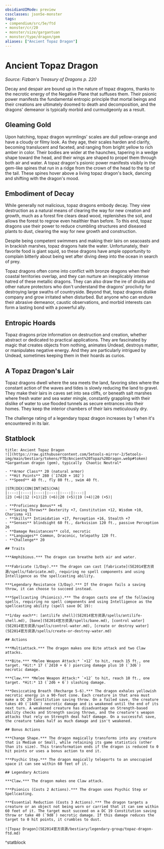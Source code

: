 ```yaml
---
obsidianUIMode: preview
cssclasses: json5e-monster
tags:
- compendium/src/5e/ftd
- monster/cr/20
- monster/size/gargantuan
- monster/type/dragon/gem
aliases: ["Ancient Topaz Dragon"]
---
```

# Ancient Topaz Dragon
*Source: Fizban's Treasury of Dragons p. 220*  

Decay and despair are bound up in the nature of topaz dragons, thanks to the necrotic energy of the Negative Plane that suffuses them. Their psionic power manifests the fundamental entropic principle that mortal beings and their creations are ultimately doomed to death and decomposition, and the dragons' demeanor is typically morbid and curmudgeonly as a result.

## Gleaming Gold

Upon hatching, topaz dragon wyrmlings' scales are dull yellow-orange and have a cloudy or filmy look. As they age, their scales harden and clarify, becoming translucent and faceted, and ranging from bright yellow to rich amber in color. Their bodies are wider at the haunches, tapering in a wedge shape toward the head, and their wings are shaped to propel them through both air and water. A topaz dragon's psionic power manifests visibly in the gem-like spines that run in a ridge from the crown of the head to the tip of the tail. These spines hover above a living topaz dragon's back, dancing and shifting with the dragon's mood.

## Embodiment of Decay

While generally not malicious, topaz dragons embody decay. They view destruction as a natural means of clearing the way for new creation and growth, much as a forest fire clears dead wood, replenishes the soil, and allows the forest to regrow even healthier than before. To this end, topaz dragons use their power to reduce crumbling structures and diseased plants to dust, clearing the way for new growth and construction.

Despite being competent swimmers and making their lairs on seacoasts and in brackish marshes, topaz dragons hate the water. Unfortunately, their favorite food is giant squid, so these dragons have ample opportunity to complain bitterly about being wet after diving deep into the ocean in search of prey.

Topaz dragons often come into conflict with bronze dragons when their coastal territories overlap, and they can nurture an inexplicably intense hatred of these metallic dragons. They can also draw the ire of druids and other nature protectors who don't understand the dragons' proclivity for destroying large swaths of countryside. Beyond that, topaz dragons dislike company and grow irritated when disturbed. But anyone who can endure their abrasive demeanor, caustic observations, and morbid interests can form a lasting bond with a powerful ally.

## Entropic Hoards

Topaz dragons prize information on destruction and creation, whether abstract or dedicated to practical applications. They are fascinated by magic that creates objects from nothing, animates Undead, destroys matter, or manipulates negative energy. And they are particularly intrigued by Undead, sometimes keeping them in their hoards as curios.

## A Topaz Dragon's Lair

Topaz dragons dwell where the sea meets the land, favoring sites where the constant action of the waves and tides is slowly reducing the land to gravel. They make their lairs in caves set into sea cliffs, or beneath salt marshes where fresh water and sea water mingle, constantly grappling with their dislike of water to use flooded tunnels as secure entrances into their homes. They keep the interior chambers of their lairs meticulously dry.

The challenge rating of a legendary topaz dragon increases by 1 when it's encountered in its lair.

## Statblock

```ad-statblock
title: Ancient Topaz Dragon
![](https://raw.githubusercontent.com/5etools-mirror-2/5etools-img/main/bestiary/tokens/FTD/Ancient%20Topaz%20Dragon.webp#token)
*Gargantuan dragon (gem), typically  Chaotic Neutral*

- **Armor Class** 20 (natural armor)
- **Hit Points** 280 (`17d20 + 102`)
- **Speed** 40 ft., fly 80 ft., swim 40 ft.

|STR|DEX|CON|INT|WIS|CHA|
|:---:|:---:|:---:|:---:|:---:|:---:|
|23 (+6)|12 (+1)|23 (+6)|20 (+5)|19 (+4)|20 (+5)|

- **Proficiency Bonus** +6
- **Saving Throws** Dexterity +7, Constitution +12, Wisdom +10, Charisma +11
- **Skills** Intimidation +17, Perception +16, Stealth +7
- **Senses** blindsight 60 ft., darkvision 120 ft., passive Perception 26
- **Damage Resistances** cold, necrotic
- **Languages** Common, Draconic, telepathy 120 ft.
- **Challenge** 20

## Traits

***Amphibious.*** The dragon can breathe both air and water.

***Fabricate (1/Day).*** The dragon can cast [fabricate](5E2014官方资源/spells/fabricate.md), requiring no spell components and using Intelligence as the spellcasting ability.

***Legendary Resistance (3/Day).*** If the dragon fails a saving throw, it can choose to succeed instead.

***Spellcasting (Psionics).*** The dragon casts one of the following spells, requiring no spell components and using Intelligence as the spellcasting ability (spell save DC 19):

**1/day each**: [antilife shell](5E2014官方资源/spells/antilife-shell.md), [bane](5E2014官方资源/spells/bane.md), [control water](5E2014官方资源/spells/control-water.md), [create or destroy water](5E2014官方资源/spells/create-or-destroy-water.md)

## Actions

***Multiattack.*** The dragon makes one Bite attack and two Claw attacks.

***Bite.*** *Melee Weapon Attack:* `+12` to hit, reach 15 ft., one target. *Hit:* 17 (`2d10 + 6`) piercing damage plus 10 (`3d6`) necrotic damage.

***Claw.*** *Melee Weapon Attack:* `+12` to hit, reach 10 ft., one target. *Hit:* 13 (`2d6 + 6`) slashing damage.

***Desiccating Breath (Recharge 5-6).*** The dragon exhales yellowish necrotic energy in a 90-foot cone. Each creature in that area must make a DC 20 Constitution saving throw. On a failed save, the creature takes 49 (`14d6`) necrotic damage and is weakened until the end of its next turn. A weakened creature has disadvantage on Strength-based ability checks and Strength saving throws, and the creature's weapon attacks that rely on Strength deal half damage. On a successful save, the creature takes half as much damage and isn't weakened.

## Bonus Actions

***Change Shape.*** The dragon magically transforms into any creature that is Medium or Small, while retaining its game statistics (other than its size). This transformation ends if the dragon is reduced to 0 hit points or uses a bonus action to end it.

***Psychic Step.*** The dragon magically teleports to an unoccupied space it can see within 60 feet of it.

## Legendary Actions

***Claw.*** The dragon makes one Claw attack.

***Psionics (Costs 2 Actions).*** The dragon uses Psychic Step or Spellcasting.

***Essential Reduction (Costs 3 Actions).*** The dragon targets a creature or an object not being worn or carried that it can see within 60 feet of it. The target must succeed on a DC 19 Constitution saving throw or take 40 (`9d8`) necrotic damage. If this damage reduces the target to 0 hit points, it crumbles to dust.

![Topaz Dragon](5E2014官方资源/bestiary/legendary-group/topaz-dragon-ftd.md)
```
^statblock